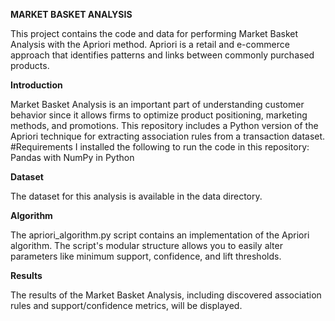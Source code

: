 **MARKET BASKET ANALYSIS**

This project contains the code and data for performing Market Basket Analysis with the Apriori method. Apriori is a retail and e-commerce approach that identifies patterns and links between commonly purchased products.

**Introduction**

Market Basket Analysis is an important part of understanding customer behavior since it allows firms to optimize product positioning, marketing methods, and promotions. This repository includes a Python version of the Apriori technique for extracting association rules from a transaction dataset. #Requirements I installed the following to run the code in this repository: Pandas with NumPy in Python


**Dataset**

The dataset for this analysis is available in the data directory.

**Algorithm**

The apriori_algorithm.py script contains an implementation of the Apriori algorithm. The script's modular structure allows you to easily alter parameters like minimum support, confidence, and lift thresholds.

**Results**

The results of the Market Basket Analysis, including discovered association rules and support/confidence metrics, will be displayed.

